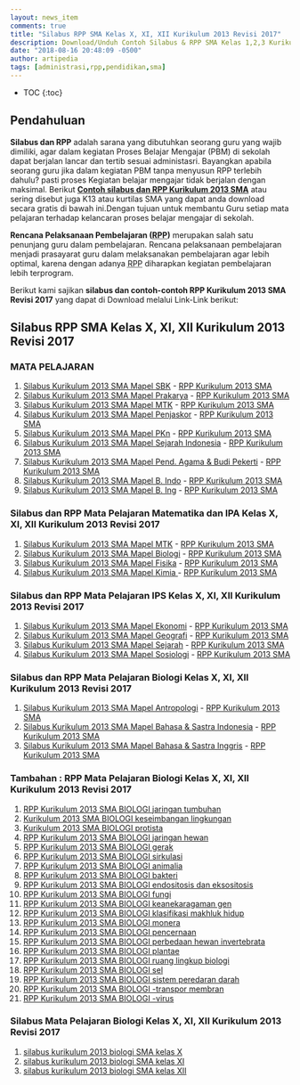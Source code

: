 ```yaml
---
layout: news_item
comments: true
title: "Silabus RPP SMA Kelas X, XI, XII Kurikulum 2013 Revisi 2017"
description: Download/Unduh Contoh Silabus & RPP SMA Kelas 1,2,3 Kurikulum 2013 Revisi 2017.
date: "2018-08-16 20:48:09 -0500"
author: artipedia
tags: [administrasi,rpp,pendidikan,sma]
---
```

* TOC
{:toc}


## Pendahuluan
**Silabus dan RPP** adalah sarana yang dibutuhkan seorang guru yang wajib dimiliki, agar dalam kegiatan Proses Belajar Mengajar (PBM) di sekolah dapat berjalan lancar dan tertib sesuai administasri. Bayangkan apabila seorang guru jika dalam kegiatan PBM tanpa menyusun RPP terlebih dahulu? pasti proses Kegiatan belajar mengajar tidak berjalan dengan maksimal. Berikut **[Contoh silabus dan RPP Kurikulum 2013 SMA](/wiki/silabus-rpp-sma-kelas-1-2-3-revisi-2017.html "silabus dan RPP Kurikulum 2013 SMA")** atau sering disebut juga K13 atau kurtilas SMA yang dapat anda download secara gratis di bawah ini.Dengan tujuan untuk membantu Guru setiap mata pelajaran terhadap kelancaran proses belajar mengajar di sekolah.

**Rencana Pelaksanaan Pembelajaran (<acronym title="Rencana Pelaksanaan Pembelajaran">RPP</acronym>)** merupakan salah satu penunjang guru dalam pembelajaran. Rencana pelaksanaan pembelajaran menjadi prasayarat guru dalam melaksanakan pembelajaran agar lebih optimal, karena dengan adanya <acronym title="Rencana Pelaksanaan Pembelajaran">RPP</acronym> diharapkan kegiatan pembelajaran lebih terprogram. 

Berikut kami sajikan **silabus dan contoh-contoh RPP Kurikulum 2013 SMA Revisi 2017** yang dapat di Download melalui Link-Link berikut:

## Silabus RPP SMA Kelas X, XI, XII Kurikulum 2013 Revisi 2017
### MATA PELAJARAN
1. <a href="https://docs.google.com/uc?export=download&id=0B1jLiZcJvPG7Nl9nSnc2WG5nczg" rel="nofollow"  title="Silabus dan RPP SMA Kelas  X, XI, XII" target="_blank">Silabus Kurikulum 2013 SMA Mapel SBK</a> - <a href="https://docs.google.com/uc?export=download&id=0B1jLiZcJvPG7UXNzQ1g0MHFULUU" rel="nofollow"  title="Silabus dan RPP SMA Kelas  X, XI, XII" target="_blank">RPP Kurikulum 2013 SMA</a>
2. <a href="https://docs.google.com/uc?export=download&id=0B1jLiZcJvPG7X1ctZkhhVTAzSkk" rel="nofollow"  title="Silabus dan RPP SMA Kelas  X, XI, XII" target="_blank">Silabus Kurikulum 2013 SMA Mapel Prakarya</a> - <a href="https://docs.google.com/uc?export=download&id=0B1jLiZcJvPG7bXRzR3ZIdW1FVE0" rel="nofollow"  title="Silabus dan RPP SMA Kelas  X, XI, XII" target="_blank">RPP Kurikulum 2013 SMA</a>
3. <a href="https://docs.google.com/uc?export=download&id=0B1jLiZcJvPG7cUxpSDBUTUxqTUU" rel="nofollow"  title="Silabus dan RPP SMA Kelas  X, XI, XII" target="_blank">Silabus Kurikulum 2013 SMA Mapel MTK</a>  - <a href="https://docs.google.com/uc?export=download&id=0B1jLiZcJvPG7eWhSdTRNdVpYYWs" rel="nofollow"  title="Silabus dan RPP SMA Kelas  X, XI, XII" target="_blank">RPP Kurikulum 2013 SMA</a>
4. <a href="https://docs.google.com/uc?export=download&id=0B1jLiZcJvPG7MFQ5NG5SQWZUWTQ" rel="nofollow"  title="Silabus dan RPP SMA Kelas  X, XI, XII" target="_blank">Silabus Kurikulum 2013 SMA Mapel Penjaskor</a> - <a href="https://docs.google.com/uc?export=download&id=0B1jLiZcJvPG7ci1hdUtycThyS1k" rel="nofollow"  title="Silabus dan RPP SMA Kelas  X, XI, XII" target="_blank">RPP Kurikulum 2013 SMA</a>
5. <a href="https://docs.google.com/uc?export=download&id=0B1jLiZcJvPG7R1NUX3FtNWttazg" rel="nofollow"  title="Silabus dan RPP SMA Kelas  X, XI, XII" target="_blank">Silabus Kurikulum 2013 SMA Mapel PKn</a>  - <a href="https://docs.google.com/uc?export=download&id=0B1jLiZcJvPG7Q3BsbGFSd2diNlU" rel="nofollow"  title="Silabus dan RPP SMA Kelas  X, XI, XII" target="_blank">RPP Kurikulum 2013 SMA</a>
6. <a href="https://docs.google.com/uc?export=download&id=0B1jLiZcJvPG7dVhTbVQ1ZjRtMXM" rel="nofollow"  title="Silabus dan RPP SMA Kelas  X, XI, XII" target="_blank">Silabus Kurikulum 2013 SMA Mapel Sejarah Indonesia</a>  - <a href="https://docs.google.com/uc?export=download&id=0B1jLiZcJvPG7bkU0aTVGUFIxWGM" rel="nofollow"  title="Silabus dan RPP SMA Kelas  X, XI, XII" target="_blank">RPP Kurikulum 2013 SMA</a>
7. <a href="https://docs.google.com/uc?export=download&id=0B1jLiZcJvPG7WnR6NDRRVTFTYTQ" rel="nofollow"  title="Silabus dan RPP SMA Kelas  X, XI, XII" target="_blank">Silabus Kurikulum 2013 SMA Mapel Pend. Agama &amp; Budi Pekerti</a> - <a href="https://docs.google.com/uc?export=download&id=0B1jLiZcJvPG7blNRaGE5YzhHSjQ" rel="nofollow"  title="Silabus dan RPP SMA Kelas  X, XI, XII" target="_blank">RPP Kurikulum 2013 SMA</a>
8. <a href="https://docs.google.com/uc?export=download&id=0B1jLiZcJvPG7alllLXRCYVhTZDQ" rel="nofollow"  title="Silabus dan RPP SMA Kelas  X, XI, XII" target="_blank">Silabus Kurikulum 2013 SMA Mapel B. Indo</a>  - <a href="https://docs.google.com/uc?export=download&id=0B1jLiZcJvPG7UjdZYnpWdV9LS2c" rel="nofollow"  title="Silabus dan RPP SMA Kelas  X, XI, XII" target="_blank">RPP Kurikulum 2013 SMA</a>
9. <a href="https://docs.google.com/uc?export=download&id=0B1jLiZcJvPG7VTJUQ0o2aWVKMnc" rel="nofollow"  title="Silabus dan RPP SMA Kelas  X, XI, XII" target="_blank">Silabus Kurikulum 2013 SMA Mapel B. Ing</a> - <a href="https://docs.google.com/uc?export=download&id=0B1jLiZcJvPG7YWh5TDhSYUNsOFE" rel="nofollow"  title="Silabus dan RPP SMA Kelas  X, XI, XII" target="_blank">RPP Kurikulum 2013 SMA</a>

### Silabus dan RPP Mata Pelajaran Matematika dan IPA Kelas X, XI, XII Kurikulum 2013 Revisi 2017
1. <a href="https://docs.google.com/uc?export=download&id=0B1jLiZcJvPG7OV9nR3JYQ2Y1cGc" rel="nofollow"  title="Silabus dan RPP SMA Kelas  X, XI, XII" target="_blank">Silabus Kurikulum 2013 SMA Mapel MTK</a> - <a href="https://docs.google.com/uc?export=download&id=0B1jLiZcJvPG7eWhSdTRNdVpYYWs" rel="nofollow"  title="Silabus dan RPP SMA Kelas  X, XI, XII" target="_blank">RPP Kurikulum 2013 SMA</a>
2. <a href="https://docs.google.com/uc?export=download&id=0B1jLiZcJvPG7ck1qX1dvblNkZm8" rel="nofollow"  title="Silabus dan RPP SMA Kelas  X, XI, XII" target="_blank">Silabus Kurikulum 2013 SMA Mapel Biologi</a>  - <a href="https://docs.google.com/uc?export=download&id=0B1jLiZcJvPG7b0wwYmdkMllkelE" rel="nofollow"  title="Silabus dan RPP SMA Kelas  X, XI, XII" target="_blank">RPP Kurikulum 2013 SMA</a>
3. <a href="https://docs.google.com/uc?export=download&id=0B1jLiZcJvPG7RkJSQkNoQlFOdGM" rel="nofollow"  title="Silabus dan RPP SMA Kelas  X, XI, XII" target="_blank">Silabus Kurikulum 2013 SMA Mapel Fisika</a>  - <a href="https://docs.google.com/uc?export=download&id=0B1jLiZcJvPG7UXp5MTE2d2ctTmc" rel="nofollow"  title="Silabus dan RPP SMA Kelas  X, XI, XII" target="_blank">RPP Kurikulum 2013 SMA </a>
4. <a href="https://docs.google.com/uc?export=download&id=0B1jLiZcJvPG7aWdtV2tCY1RxRG8" rel="nofollow"  title="Silabus dan RPP SMA Kelas  X, XI, XII" target="_blank">Silabus Kurikulum 2013 SMA Mapel Kimia </a> - <a href="https://docs.google.com/uc?export=download&id=0B1jLiZcJvPG7UEpnbmxYNTNGRHM" rel="nofollow"  title="Silabus dan RPP SMA Kelas  X, XI, XII" target="_blank">RPP Kurikulum 2013 SMA</a>

### Silabus dan RPP Mata Pelajaran IPS Kelas X, XI, XII Kurikulum 2013 Revisi 2017
1. <a href="https://docs.google.com/uc?export=download&id=0B1jLiZcJvPG7ajd2Ml9yUUVYeXc" rel="nofollow"  title="Silabus dan RPP SMA Kelas  X, XI, XII" target="_blank">Silabus Kurikulum 2013 SMA Mapel Ekonomi</a> - <a href="https://docs.google.com/uc?export=download&id=0B1jLiZcJvPG7VVY0anZQM2pyUWc" rel="nofollow"  title="Silabus dan RPP SMA Kelas  X, XI, XII" target="_blank">RPP Kurikulum 2013 SMA</a>
2. <a href="https://docs.google.com/uc?export=download&id=0B1jLiZcJvPG7eEJIZnVqbVpmTnM" rel="nofollow"  title="Silabus dan RPP SMA Kelas  X, XI, XII" target="_blank">Silabus Kurikulum 2013 SMA Mapel Geografi</a> - <a href="https://docs.google.com/uc?export=download&id=0B1jLiZcJvPG7am1Pd2RnU3FfUE0" rel="nofollow"  title="Silabus dan RPP SMA Kelas  X, XI, XII" target="_blank">RPP Kurikulum 2013 SMA </a>
3. <a href="https://docs.google.com/uc?export=download&id=0B1jLiZcJvPG7eDM0SG1zQkhTckk" rel="nofollow"  title="Silabus dan RPP SMA Kelas  X, XI, XII" target="_blank">Silabus Kurikulum 2013 SMA Mapel Sejarah</a>  - <a href="https://docs.google.com/uc?export=download&id=0B1jLiZcJvPG7bkU0aTVGUFIxWGM" rel="nofollow"  title="Silabus dan RPP SMA Kelas  X, XI, XII" target="_blank">RPP Kurikulum 2013 SMA</a>
4. <a href="https://docs.google.com/uc?export=download&id=0B1jLiZcJvPG7bW9GSlBaQTVxX1E" rel="nofollow"  title="Silabus dan RPP SMA Kelas  X, XI, XII" target="_blank">Silabus Kurikulum 2013 SMA Mapel Sosiologi</a>  - <a href="https://docs.google.com/uc?export=download&id=0B1jLiZcJvPG7UDhxY21FM1ZTenc" rel="nofollow"  title="Silabus dan RPP SMA Kelas  X, XI, XII" target="_blank">RPP Kurikulum 2013 SMA</a>

### Silabus dan RPP Mata Pelajaran Biologi Kelas X, XI, XII Kurikulum 2013 Revisi 2017
1. <a href="https://docs.google.com/uc?export=download&id=0B1jLiZcJvPG7SXd3RzhyeVJaTTg" rel="nofollow"  title="Silabus dan RPP SMA Kelas  X, XI, XII" target="_blank">Silabus Kurikulum 2013 SMA Mapel Antropologi</a> - <a href="https://docs.google.com/uc?export=download&id=0B1jLiZcJvPG7cUVhd3k5a2trQjQ" rel="nofollow"  title="Silabus dan RPP SMA Kelas  X, XI, XII" target="_blank">RPP Kurikulum 2013 SMA</a> 
2. <a href="https://docs.google.com/uc?export=download&id=0B1jLiZcJvPG7RkphaFVJTGRhOWM" rel="nofollow"  title="Silabus dan RPP SMA Kelas  X, XI, XII" target="_blank">Silabus Kurikulum 2013 SMA Mapel Bahasa &amp; Sastra Indonesia</a>  - <a href="https://docs.google.com/uc?export=download&id=0B1jLiZcJvPG7UjdZYnpWdV9LS2c" rel="nofollow"  title="Silabus dan RPP SMA Kelas  X, XI, XII" target="_blank">RPP Kurikulum 2013 SMA </a>
3. <a href="https://docs.google.com/uc?export=download&id=0B1jLiZcJvPG7R0N4a2hJY0hiNWs" rel="nofollow"  title="Silabus dan RPP SMA Kelas  X, XI, XII" target="_blank">Silabus Kurikulum 2013 SMA Mapel Bahasa &amp; Sastra Inggris</a>  - <a href="https://docs.google.com/uc?export=download&id=0B1jLiZcJvPG7TjJKVkFaTHY5cjg" rel="nofollow"  title="Silabus dan RPP SMA Kelas  X, XI, XII" target="_blank">RPP Kurikulum 2013 SMA </a>

### Tambahan : RPP Mata Pelajaran Biologi Kelas X, XI, XII Kurikulum 2013 Revisi 2017
1. <a href="https://docs.google.com/uc?export=download&id=0B1jLiZcJvPG7V0NsOGZ0RWhFMTg" rel="nofollow"  title="Silabus dan RPP SMA Kelas  X, XI, XII" target="_blank">RPP Kurikulum 2013 SMA BIOLOGI  jaringan tumbuhan</a>
2. <a href="https://docs.google.com/uc?export=download&id=0B1jLiZcJvPG7alpmRkZTaVRaSWM" rel="nofollow"  title="Silabus dan RPP SMA Kelas  X, XI, XII" target="_blank">Kurikulum 2013 SMA BIOLOGI  keseimbangan lingkungan</a>
3. <a href="https://docs.google.com/uc?export=download&id=0B1jLiZcJvPG7Zl9kVUVLTkZ4X0E" rel="nofollow"  title="Silabus dan RPP SMA Kelas  X, XI, XII" target="_blank">Kurikulum 2013 SMA BIOLOGI  protista</a>
4. <a href="https://docs.google.com/uc?export=download&id=0B1jLiZcJvPG7OXN0TGhrVHVJLVk" rel="nofollow"  title="Silabus dan RPP SMA Kelas  X, XI, XII" target="_blank">RPP Kurikulum 2013 SMA BIOLOGI  jaringan hewan</a>
5. <a href="https://docs.google.com/uc?export=download&id=0B1jLiZcJvPG7V2xadmEwdGk5REU" rel="nofollow"  title="Silabus dan RPP SMA Kelas  X, XI, XII" target="_blank">RPP Kurikulum 2013 SMA BIOLOGI  gerak</a>
6. <a href="https://docs.google.com/uc?export=download&id=0B1jLiZcJvPG7Z3lkN0dQbjYzVFk" rel="nofollow"  title="Silabus dan RPP SMA Kelas  X, XI, XII" target="_blank">RPP Kurikulum 2013 SMA BIOLOGI  sirkulasi</a>
7. <a href="https://docs.google.com/uc?export=download&id=0B1jLiZcJvPG7aFNnaHdWdVhWYTA" rel="nofollow"  title="Silabus dan RPP SMA Kelas  X, XI, XII" target="_blank">RPP Kurikulum 2013 SMA BIOLOGI  animalia</a>
8. <a href="https://docs.google.com/uc?export=download&id=0B1jLiZcJvPG7eXpYczluT2pWbVU" rel="nofollow"  title="Silabus dan RPP SMA Kelas  X, XI, XII" target="_blank">RPP Kurikulum 2013 SMA BIOLOGI  bakteri</a>
9. <a href="https://docs.google.com/uc?export=download&id=0B1jLiZcJvPG7X1U3ajZxb2xMZ3c" rel="nofollow"  title="Silabus dan RPP SMA Kelas  X, XI, XII" target="_blank">RPP Kurikulum 2013 SMA BIOLOGI  endositosis dan eksositosis</a>
10. <a href="https://docs.google.com/uc?export=download&id=0B1jLiZcJvPG7V3NDNG5Dbzktd1U" rel="nofollow"  title="Silabus dan RPP SMA Kelas  X, XI, XII" target="_blank">RPP Kurikulum 2013 SMA BIOLOGI  fungi</a>
11. <a href="https://docs.google.com/uc?export=download&id=0B1jLiZcJvPG7SUFua3VuVEwzdDg" rel="nofollow"  title="Silabus dan RPP SMA Kelas  X, XI, XII" target="_blank">RPP Kurikulum 2013 SMA BIOLOGI  keanekaragaman gen</a>
12. <a href="https://docs.google.com/uc?export=download&id=0B1jLiZcJvPG7aUZjUEdEMXJfc3M" rel="nofollow"  title="Silabus dan RPP SMA Kelas  X, XI, XII" target="_blank">RPP Kurikulum 2013 SMA BIOLOGI  klasifikasi makhluk hidup</a>
13. <a href="https://docs.google.com/uc?export=download&id=0B1jLiZcJvPG7R2ltNl9pSDNZZFU" rel="nofollow"  title="Silabus dan RPP SMA Kelas  X, XI, XII" target="_blank">RPP Kurikulum 2013 SMA BIOLOGI  monera</a>
14. <a href="https://docs.google.com/uc?export=download&id=0B1jLiZcJvPG7SndTNzBQY0RPd0U" rel="nofollow"  title="Silabus dan RPP SMA Kelas  X, XI, XII" target="_blank">RPP Kurikulum 2013 SMA BIOLOGI  pencernaan</a>
15. <a href="https://docs.google.com/uc?export=download&id=0B1jLiZcJvPG7eGJwZnVKcnd4aWM" rel="nofollow"  title="Silabus dan RPP SMA Kelas  X, XI, XII" target="_blank">RPP Kurikulum 2013 SMA BIOLOGI  perbedaan hewan invertebrata</a>
16. <a href="https://docs.google.com/uc?export=download&id=0B1jLiZcJvPG7ZXRFRmlzXzVDYXM" rel="nofollow"  title="Silabus dan RPP SMA Kelas  X, XI, XII" target="_blank">RPP Kurikulum 2013 SMA BIOLOGI  plantae</a>
17. <a href="https://docs.google.com/uc?export=download&id=0B1jLiZcJvPG7eHBFSzUtYmJCbWM" rel="nofollow"  title="Silabus dan RPP SMA Kelas  X, XI, XII" target="_blank">RPP Kurikulum 2013 SMA BIOLOGI  ruang lingkup biologi</a>
18. <a href="https://docs.google.com/uc?export=download&id=0B1jLiZcJvPG7MnktczFTcnpnM1k" rel="nofollow"  title="Silabus dan RPP SMA Kelas  X, XI, XII" target="_blank">RPP Kurikulum 2013 SMA BIOLOGI  sel</a>
19. <a href="https://docs.google.com/uc?export=download&id=0B1jLiZcJvPG7bHliNFBwbGN0Q0k" rel="nofollow"  title="Silabus dan RPP SMA Kelas  X, XI, XII" target="_blank">RPP Kurikulum 2013 SMA BIOLOGI  sistem peredaran darah </a>
20. <a href="https://docs.google.com/uc?export=download&id=0B1jLiZcJvPG7YmhMRjRHTEhya28" rel="nofollow"  title="Silabus dan RPP SMA Kelas  X, XI, XII" target="_blank">RPP Kurikulum 2013 SMA BIOLOGI -transpor membran </a>
21. <a href="https://docs.google.com/uc?export=download&id=0B1jLiZcJvPG7dnQ4MjZvNUpKZ2s" rel="nofollow"  title="Silabus dan RPP SMA Kelas  X, XI, XII" target="_blank">RPP Kurikulum 2013 SMA BIOLOGI -virus</a>

### Silabus Mata Pelajaran Biologi Kelas X, XI, XII Kurikulum 2013 Revisi 2017
1. <a href="https://docs.google.com/uc?export=download&id=0B1jLiZcJvPG7NjV3eTRLVXloLW8" rel="nofollow"  title="Silabus dan RPP SMA Kelas  X, XI, XII" target="_blank">silabus kurikulum 2013 biologi SMA kelas X</a>
2. <a href="https://docs.google.com/uc?export=download&id=0B1jLiZcJvPG7aXpUUVNkLWI2QlE" rel="nofollow"  title="Silabus dan RPP SMA Kelas  X, XI, XII" target="_blank">silabus kurikulum 2013 biologi SMA kelas XI</a>
3. <a href="https://docs.google.com/uc?export=download&id=0B1jLiZcJvPG7alBjTkFlWTFkc28" rel="nofollow"  title="Silabus dan RPP SMA Kelas  X, XI, XII" target="_blank">silabus kurikulum 2013 biologi SMA kelas XII</a>
